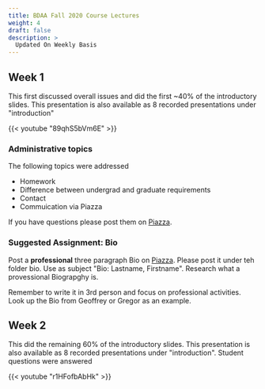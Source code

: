 ```yaml
---
title: BDAA Fall 2020 Course Lectures
weight: 4
draft: false
description: >
  Updated On Weekly Basis
---
```


## Week 1
This first discussed overall issues and did the first ~40% of the introductory slides. This presentation is also available as 8 recorded presentations under "introduction"

{{< youtube "89qhS5bVm6E" >}}


### Administrative topics

The following topics were addressed

* Homework
* Difference between undergrad and graduate requirements
* Contact
* Commuication via Piazza

If you have questions please post them on [Piazza](https://piazza.com/class/kedccsbsthm5sc).

### Suggested Assignment: Bio

Post a **professional** three paragraph Bio on
[Piazza](https://piazza.com/class/kedccsbsthm5sc). Please post it
under teh folder bio. Use as subject "Bio: Lastname, Firstname". Research what a
provessional Biograpghy is.

Remember to write it in 3rd person and focus on professional
activities. Look up the Bio from Geoffrey or Gregor as an example.

## Week 2

This did the remaining 60% of the introductory slides. 
This presentation is also available as 8 recorded presentations 
under "introduction". Student questions were answered

{{< youtube "r1HFofbAbHk" >}}
